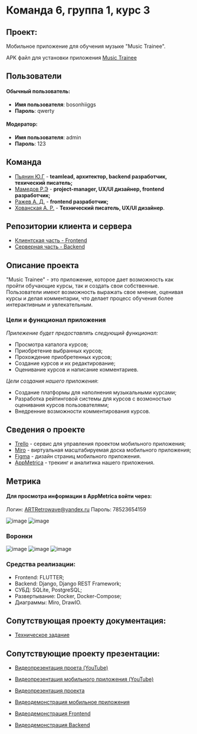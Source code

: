# Команда 6, группа 1, курс 3
## Проект:
Мобильное приложение для обучения музыке "Music Trainee".

APK файл для установки приложения
[Music Trainee](https://github.com/raf989/Music-Training/releases/tag/v1.0.5)
## Пользователи
#### Обычный пользователь:
- <b>Имя пользователя</b>: bosonhiiggs
- <b>Пароль</b>: qwerty
#### Модератор:
- <b>Имя пользователя</b>: admin
- <b>Пароль</b>: 123

## Команда
* [Пьянин Ю.Г](https://github.com/bosonhiiggs) - **teamlead, архитектор, backend разработчик, техический писатель;**
* [Мамедов Р.Э](https://github.com/raf989) - **project-manager, UX/UI дизайнер, frontend разработчик;**
* [Ражев А. Д.](https://github.com/ArtRetro) - **frontend разработчик;**
* [Хованская А. Р.](https://github.com/HovsicAnastasia) - **Технический писатель, UX/UI дизайнер**.

## Репозитории клиента и сервера
* [Клиентская часть - Frontend](https://github.com/bosonhiiggs/MT-Client/tree/develop)
* [Серверная часть - Backend](https://github.com/bosonhiiggs/MT-Server/tree/develop)

## Описание проекта
"Music Trainee" - это приложение, которое дает
возможность как пройти обучающие курсы, так и создать
свои собственные. Пользователи имеют возможность
выражать свое мнение, оценивая курсы и делая
комментарии, что делает процесс обучения более
интерактивным и увлекательным.

### Цели и функционал приложения
*Прилежение будет предоставлять следующий функционал:*
- Просмотра каталога курсов;
- Приобретение выбранных курсов;
- Прохождение приобретенных курсов;
- Создание курсов и их редактирование;
- Оценивание курсов и написание комментариев.

*Цели создания нашего приложения*:
- Создание платформы для наполнения музыкальными курсами;
- Разработка рейтинговой системы для курсов с возмоностью оценивания курсов пользователями;
- Внедренние возможности комментирования курсов.

## Сведения о проекте
- [Trello](https://trello.com/b/3VyvQdzn/%D0%BF%D0%BB%D0%B0%D1%82%D1%84%D0%BE%D1%80%D0%BC%D0%B0-%D0%B4%D0%BB%D1%8F-%D1%83%D0%B4%D0%B0%D0%BB%D0%B5%D0%BD%D0%BD%D0%BE%D0%B3%D0%BE-%D0%BE%D0%B1%D1%83%D1%87%D0%B5%D0%BD%D0%B8%D1%8F-%D0%BC%D1%83%D0%B7%D1%8B%D0%BA%D0%B5) - сервис для управления проектом мобильного приложения;
- [Miro](https://miro.com/app/board/uXjVNiBhocU=/) - виртуальная масштабируемая доска мобильного приложения;
- [Figma](https://www.figma.com/file/rah11smidv5eEEE3ZBRIzi/Untitled?type=design&node-id=4%3A20&mode=design&t=5kJl0kSeNyTX7BSY-1) - дизайн страниц мобильного приложения.
- [AppMetrica](https://appmetrica.yandex.ru/overview?appId=4594774&period=week&group=day&currency=rub&accuracy=medium&sampling=1&filters=%7B) - трекинг и аналитика нашего приложения.

## Метрика
 #### Для просмотра информации в AppMetrica войти через:
  Логин: ARTRetrowave@yandex.ru
  Пароль: 78523654159

  ![image](https://github.com/user-attachments/assets/fd2ccde8-1e11-4389-9b4b-add0a92f31f2)
  ![image](https://github.com/user-attachments/assets/779a4888-10da-4d0d-bec7-acbebc5ad92c)
  ### Воронки
  ![image](https://github.com/user-attachments/assets/32c59c27-994f-4041-954f-370c65231f0e)
  ![image](https://github.com/user-attachments/assets/e40d7ecc-1655-452d-958c-2edd1b92f8cc)
  ![image](https://github.com/user-attachments/assets/33d8a5f9-575b-41fa-9ff0-4d44a5973d26)

### Средства реализации:
- Frontend:  FLUTTER;
- Backend: Django, Django REST Framework;
- СУБД: SQLite, PostgreSQL;
- Развертывание: Docker, Docker-Compose;
- Диаграммы: Miro, DrawIO.

## Сопутствующая проекту документация:
- [Техническое задание](https://github.com/raf989/Music-Training/tree/main/%D0%A2%D0%B5%D1%85%D0%BD%D0%B8%D1%87%D0%B5%D1%81%D0%BA%D0%BE%D0%B5%20%D0%B7%D0%B0%D0%B4%D0%B0%D0%BD%D0%B8%D0%B5)

 ## Сопутствующие проекту презентации:
- [Видеопрезентация проета (YouTube)](https://youtu.be/_PPF4wAA3mU)
- [Видеопрезентация мобильного приложения (YouTube)](https://youtu.be/Af0q0O3_VoY)

- [Видеопрезентация проекта](https://github.com/bosonhiiggs/Music-Trainee/tree/main/%D0%92%D0%B8%D0%B4%D0%B5%D0%BE/%D0%9F%D1%80%D0%B5%D0%B7%D0%B5%D0%BD%D1%82%D0%B0%D1%86%D0%B8%D1%8F%20%D0%BF%D1%80%D0%BE%D0%B4%D1%83%D0%BA%D1%82%D0%B0)
- [Видеодемонстрация мобильное приложения](https://github.com/bosonhiiggs/Music-Trainee/tree/main/%D0%92%D0%B8%D0%B4%D0%B5%D0%BE/%D0%94%D0%B5%D0%BC%D0%BE%D0%BD%D1%81%D1%82%D1%80%D0%B0%D1%86%D0%B8%D1%8F%20%D0%BF%D1%80%D0%B8%D0%BB%D0%BE%D0%B6%D0%B5%D0%BD%D0%B8%D1%8F)
- [Видеодемонстрация Frontend](https://github.com/bosonhiiggs/Music-Trainee/tree/main/%D0%92%D0%B8%D0%B4%D0%B5%D0%BE/Frontend)
- [Видеодемонстрация Backend](https://github.com/bosonhiiggs/Music-Trainee/tree/main/%D0%92%D0%B8%D0%B4%D0%B5%D0%BE/Backend)

